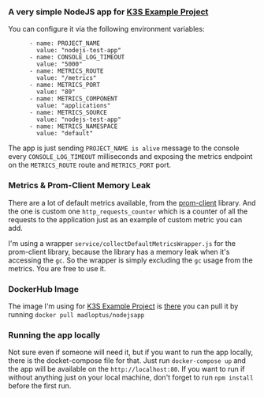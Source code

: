 ### A very simple NodeJS app for [K3S Example Project](https://github.com/madlopt/k3s-example-project ) 


You can configure it via the following environment variables:

          - name: PROJECT_NAME
            value: "nodejs-test-app"
          - name: CONSOLE_LOG_TIMEOUT
            value: "5000"
          - name: METRICS_ROUTE
            value: "/metrics"
          - name: METRICS_PORT
            value: "80"
          - name: METRICS_COMPONENT
            value: "applications"
          - name: METRICS_SOURCE
            value: "nodejs-test-app"
          - name: METRICS_NAMESPACE
            value: "default"

The app is just sending `PROJECT_NAME is alive` message to the console every `CONSOLE_LOG_TIMEOUT` milliseconds and exposing the metrics endpoint on the `METRICS_ROUTE` route and `METRICS_PORT` port.

### Metrics & Prom-Client Memory Leak

There are a lot of default metrics available, from the [prom-client](https://github.com/siimon/prom-client)  library. And the one is custom one ``http_requests_counter`` which is a counter of all the requests to the application just as an example of custom metric you can add.

I'm using a wrapper `service/collectDefaultMetricsWrapper.js` for the prom-client library, because the library has a memory leak when it's accessing the `gc`. So the wrapper is simply excluding the `gc` usage from the metrics. You are free to use it.

### DockerHub Image

The image I'm using for [K3S Example Project](https://github.com/madlopt/k3s-example-project ) is [there](https://hub.docker.com/r/madloptus/nodejsapp) you can pull it by running `docker pull madloptus/nodejsapp`

### Running the app locally

Not sure even if someone will need it, but if you want to run the app locally, there is the docket-compose file for that. Just run `docker-compose up` and the app will be available on the `http://localhost:80`. If you want to run if without anything just on your local machine, don't forget to run `npm install` before the first run.

